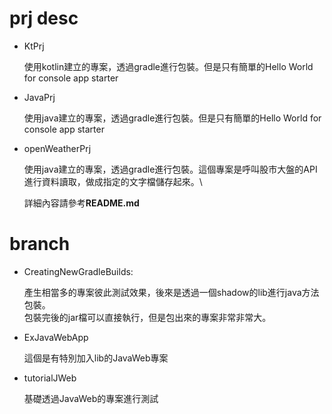 # prj desc

* KtPrj

    使用kotlin建立的專案，透過gradle進行包裝。但是只有簡單的Hello World for console app starter

* JavaPrj

    使用java建立的專案，透過gradle進行包裝。但是只有簡單的Hello World for console app starter

* openWeatherPrj

    使用java建立的專案，透過gradle進行包裝。這個專案是呼叫股市大盤的API進行資料讀取，做成指定的文字檔儲存起來。\

    詳細內容請參考**README.md**


# branch
* CreatingNewGradleBuilds: 
    
    產生相當多的專案彼此測試效果，後來是透過一個shadow的lib進行java方法包裝。\
    包裝完後的jar檔可以直接執行，但是包出來的專案非常非常大。

* ExJavaWebApp
    
    這個是有特別加入lib的JavaWeb專案


* tutorialJWeb
    
    基礎透過JavaWeb的專案進行測試
